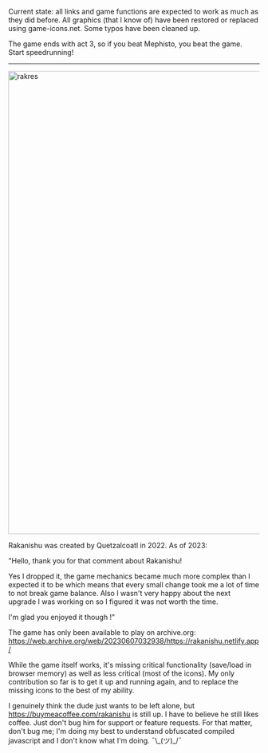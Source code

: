 Current state: all links and game functions are expected to work as much as they did before. All graphics (that I know of) have been restored or replaced using game-icons.net. Some typos have been cleaned up.

The game ends with act 3, so if you beat Mephisto, you beat the game. Start speedrunning!

---

<img width="1920" height="930" alt="rakres" src="https://github.com/user-attachments/assets/6fa6b2d4-3f03-46f8-8c90-f5febf678436" />

Rakanishu was created by Quetzalcoatl in 2022. As of 2023:

"Hello, thank you for that comment about Rakanishu!

Yes I dropped it, the game mechanics became much more complex than I expected it to be which means that every small change took me a lot of time to not break game balance. Also I wasn't very happy about the next upgrade I was working on so I figured it was not worth the time.

I'm glad you enjoyed it though !"

The game has only been available to play on archive.org: https://web.archive.org/web/20230607032938/https://rakanishu.netlify.app/

While the game itself works, it's missing critical functionality (save/load in browser memory) as well as less critical (most of the icons). My only contribution so far is to get it up and running again, and to replace the missing icons to the best of my ability.

I genuinely think the dude just wants to be left alone, but https://buymeacoffee.com/rakanishu is still up. I have to believe he still likes coffee. Just don't bug him for support or feature requests. For that matter, don't bug me; I'm doing my best to understand obfuscated compiled javascript and I don't know what I'm doing. ¯\\\_(ツ)\_/¯
